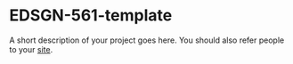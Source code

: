 # EDSGN-561-template
A short description of your project goes here. You should also refer people to your [site](https://cmccomb.github.io/EDSGN-561-template/).
